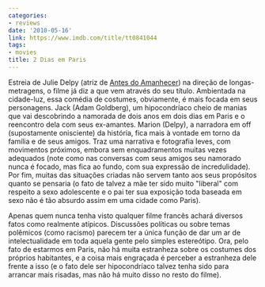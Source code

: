 ```yaml
---
categories:
- reviews
date: '2010-05-16'
link: https://www.imdb.com/title/tt0841044
tags:
- movies
title: 2 Dias em Paris
---
```


Estreia de Julie Delpy (atriz de [Antes do Amanhecer]) na direção de longas-metragens, o filme já diz a que vem através do seu título. Ambientada na cidade-luz, essa comédia de costumes, obviamente, é mais focada em seus personagens. Jack (Adam Goldberg), um hipocondríaco cheio de manias que vai descobrindo a namorada de dois anos em dois dias em Paris e o reencontro dela com seus ex-amantes. Marion (Delpy), a narradora em off (supostamente onisciente) da história, fica mais à vontade em torno da família e de seus amigos. Traz uma narrativa e fotografia leves, com movimentos próximos, embora sem enquadramentos muitas vezes adequados (note como nas conversas com seus amigos seu namorado nunca é focado, mas fica ao fundo, com sua expressão de incredulidade). Por fim, muitas das situações criadas não servem tanto aos seus propósitos quanto se pensaria (o fato de talvez a mãe ter sido muito "liberal" com respeito a sexo adolescente e o pai ter sua exposição toda baseada em sexo não é tão absurdo assim em uma cidade como Paris).

Apenas quem nunca tenha visto qualquer filme francês achará diversos fatos como realmente atípicos. Discussões políticas ou sobre temas polêmicos (como racismo) parecem ter a única função de dar um ar de intelectualidade em toda aquela gente pelo simples estereótipo. Ora, pelo fato de estarmos em Paris, não há muita estranheza sobre os costumes dos próprios habitantes, e a coisa mais engraçada é perceber a estranheza dele frente a isso (e o fato dele ser hipocondríaco talvez tenha sido para arrancar mais risadas, mas não há muito disso no resto do filme).

[Antes do Amanhecer]: /antes-do-amanhecer